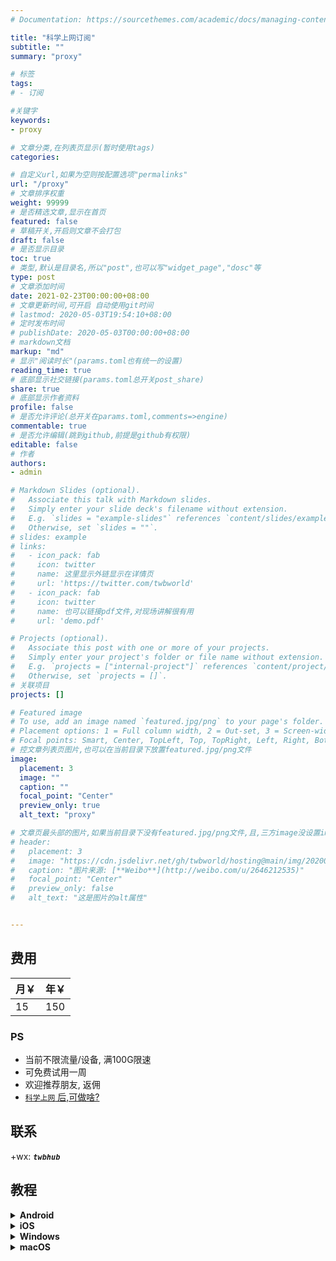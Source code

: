 ```yaml
---
# Documentation: https://sourcethemes.com/academic/docs/managing-content/

title: "科学上网订阅"
subtitle: ""
summary: "proxy"

# 标签
tags:
# - 订阅

#关键字
keywords:
- proxy

# 文章分类,在列表页显示(暂时使用tags)
categories:

# 自定义url,如果为空则按配置选项"permalinks"
url: "/proxy"
# 文章排序权重
weight: 99999
# 是否精选文章,显示在首页
featured: false
# 草稿开关,开启则文章不会打包
draft: false
# 是否显示目录
toc: true
# 类型,默认是目录名,所以"post",也可以写"widget_page","dosc"等
type: post
# 文章添加时间
date: 2021-02-23T00:00:00+08:00
# 文章更新时间,可开启 自动使用git时间
# lastmod: 2020-05-03T19:54:10+08:00
# 定时发布时间
# publishDate: 2020-05-03T00:00:00+08:00
# markdown文档
markup: "md"
# 显示"阅读时长"(params.toml也有统一的设置)
reading_time: true
# 底部显示社交链接(params.toml总开关post_share)
share: true
# 底部显示作者资料
profile: false
# 是否允许评论(总开关在params.toml,comments=>engine)
commentable: true
# 是否允许编辑(跳到github,前提是github有权限)
editable: false
# 作者
authors:
- admin

# Markdown Slides (optional).
#   Associate this talk with Markdown slides.
#   Simply enter your slide deck's filename without extension.
#   E.g. `slides = "example-slides"` references `content/slides/example-slides.md`.
#   Otherwise, set `slides = ""`.
# slides: example
# links:
#   - icon_pack: fab
#     icon: twitter
#     name: 这里显示外链显示在详情页
#     url: 'https://twitter.com/twbworld'
#   - icon_pack: fab
#     icon: twitter
#     name: 也可以链接pdf文件,对现场讲解很有用
#     url: 'demo.pdf'

# Projects (optional).
#   Associate this post with one or more of your projects.
#   Simply enter your project's folder or file name without extension.
#   E.g. `projects = ["internal-project"]` references `content/project/deep-learning/index.md`.
#   Otherwise, set `projects = []`.
# 关联项目
projects: []

# Featured image
# To use, add an image named `featured.jpg/png` to your page's folder.
# Placement options: 1 = Full column width, 2 = Out-set, 3 = Screen-width
# Focal points: Smart, Center, TopLeft, Top, TopRight, Left, Right, BottomLeft, Bottom, BottomRight.
# 控文章列表页图片,也可以在当前目录下放置featured.jpg/png文件
image:
  placement: 3
  image: ""
  caption: ""
  focal_point: "Center"
  preview_only: true
  alt_text: "proxy"

# 文章页最头部的图片,如果当前目录下没有featured.jpg/png文件,且,三方image没设置image,则列表页也会显示这图片(image如设置了image,此处无效)
# header:
#   placement: 3
#   image: "https://cdn.jsdelivr.net/gh/twbworld/hosting@main/img/20200503220558.jpg"
#   caption: "图片来源: [**Weibo**](http://weibo.com/u/2646212535)"
#   focal_point: "Center"
#   preview_only: false
#   alt_text: "这是图片的alt属性"


---
```







## 费用

| 月￥ | 年￥ |
| --- | --- |
| 15  | 150 |


### PS

* 当前不限流量/设备, 满100G限速
* 可免费试用一周
* 欢迎推荐朋友, 返佣
* [`科学上网` 后,可做啥?](https://clashx.pro/over-the-wall/)
<!-- * [`Fq` 后,可做啥?](https://fanqianghou.com/) -->
<!-- * 如果月底前就把流量用光了, 联系可免费续10%流量 -->
<!-- * 每月1号流量重新开始算, 所以请在1号前续费 -->

## 联系

+wx: ***`twbhub`***


## 教程


<details>
<summary><b>Android</b></summary>

### 下载安装

<a href="https://github.com/MetaCubeX/ClashMetaForAndroid/releases" target="_blank" style="">下载页</a>(最新)

点击下载`arm64-v8a-release.apk`包
<img src="https://cdn.jsdelivr.net/gh/twbworld/hosting@main/img/202502181828364.jpg" width="50%" />

> 如无法访问页面 或 无法下载, <a href="https://pan.twbhub.top/a.apk" target="_blank" style="">点此</a>获取旧版本

### 使用

- 打开软件, 点击 **`配置`** 按钮
- 点击右上角 **`+`**
- 选择 **`URL`(从URL导入)**
- 从 **`URL`** 粘贴订阅链接, 配置 **`自动更新`** 为`1440`  
<img src="https://cdn.jsdelivr.net/gh/twbworld/hosting@main/img/202502182129183.jpg" width="30%" />
- 点击右上角`保存`
- 返回 , 选择新创建的配置  
<img src="https://cdn.jsdelivr.net/gh/twbworld/hosting@main/img/202502182133242.png" width="30%" />
- 启动按钮  
<img src="https://cdn.jsdelivr.net/gh/twbworld/hosting@main/img/202502182133975.jpg" width="30%" />

- 注 : 不需科学上网时, **务必**关闭按钮, 否则网络会偶尔异常

- 成功科学上网, 请试试吧 !

</details>






<details>
<summary><b>iOS</b></summary>

### 下载安装

联系本人,指导在AppStore下载 `Shadowsocks`

### 使用

- 打开软件, 点击右上角 **`+`**, 进入`添加节点`设置
- 添加订阅 :  
<img src="https://cdn.jsdelivr.net/gh/twbworld/hosting@main/img/202502181903298.png" width="30%" />
- 启动按钮  
<img src="https://cdn.jsdelivr.net/gh/twbworld/hosting@main/img/202502181901692.png" width="30%" />
- 注 : 不需科学上网时, **务必**关闭按钮, 否则网络会偶尔异常

- 成功科学上网, 请试试吧 !

</details>





<details>
<summary><b>Windows</b></summary>

### 下载安装

<a href="https://github.com/clash-verge-rev/clash-verge-rev/releases" target="_blank" style="">下载页</a>(最新)

<img src="https://cdn.jsdelivr.net/gh/twbworld/hosting@main/img/202502181839418.jpg" width="50%" />

> 如无法访问页面 或 无法下载, <a href="https://pan.twbhub.top/w.exe" target="_blank" style="">点此</a>获取旧版本

### <a id="win">使用</a>

- 打开软件, 粘贴订阅链接, 点击 **`导入`**  
<img src="https://cdn.jsdelivr.net/gh/twbworld/hosting@main/img/202502181914063.png" width="50%" />
- 屏幕右下角, 右键图标, 选择 **`规则模式`** 和 **`系统代理`**  
<img src="https://cdn.jsdelivr.net/gh/twbworld/hosting@main/img/202502181923930.png" width="30%" />

- 注 : 不需科学上网时, **务必**取消选择 **`系统代理`**, 否则网络会偶尔异常

- 成功科学上网, 请试试吧 !
</details>




<details>
<summary><b>macOS</b></summary>

### 下载安装

<a href="https://github.com/clash-verge-rev/clash-verge-rev/releases" target="_blank" style="">下载页</a>(最新)

<img src="https://cdn.jsdelivr.net/gh/twbworld/hosting@main/img/202502181839418.jpg" width="50%" />

> 如无法访问页面 或 无法下载, <a href="https://pan.twbhub.top/m.dmg" target="_blank" style="">点此</a> (Arm版<a href="https://pan.twbhub.top/m_arm.dmg" target="_blank" style="">点此 </a>) 获取旧版本; 

### 使用

如安装时, 出现授权提示, 请允许最大权限

详细使用流程, 请参考 [Windows流程](#win)


- 注 : 不需科学上网时, **务必**取消选择 `系统代理`, 否则网络会偶尔异常

- 成功科学上网, 请试试吧 !

</details>

